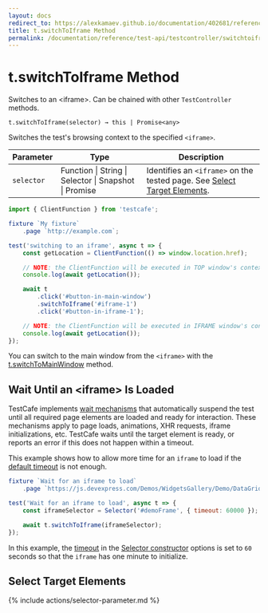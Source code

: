 ```yaml
---
layout: docs
redirect_to: https://alexkamaev.github.io/documentation/402681/reference/test-api/testcontroller/switchtoiframe
title: t.switchToIframe Method
permalink: /documentation/reference/test-api/testcontroller/switchtoiframe.html
---
```

# t.switchToIframe Method

Switches to an \<iframe\>. Can be chained with other `TestController` methods.

```text
t.switchToIframe(selector) → this | Promise<any>
```

Switches the test's browsing context to the specified `<iframe>`.

Parameter  | Type                                              | Description
---------- | ------------------------------------------------- | -----------------------------------------------------------------------------------------------------------
`selector` | Function &#124; String &#124; Selector &#124; Snapshot &#124; Promise | Identifies an `<iframe>` on the tested page. See [Select Target Elements](#select-target-elements).

```js
import { ClientFunction } from 'testcafe';

fixture `My fixture`
    .page `http://example.com`;

test('switching to an iframe', async t => {
    const getLocation = ClientFunction(() => window.location.href);

    // NOTE: the ClientFunction will be executed in TOP window's context
    console.log(await getLocation());

    await t
        .click('#button-in-main-window')
        .switchToIframe('#iframe-1')
        .click('#button-in-iframe-1');

    // NOTE: the ClientFunction will be executed in IFRAME window's context
    console.log(await getLocation());
});
```

You can switch to the main window from the `<iframe>` with the [t.switchToMainWindow](switchtomainwindow.md) method.

## Wait Until an \<iframe\> Is Loaded

TestCafe implements [wait mechanisms](../../../guides/concepts/built-in-wait-mechanisms.md) that automatically suspend the test until all required page elements are loaded and ready for interaction. These mechanisms apply to page loads, animations, XHR requests, iframe initializations, etc. TestCafe waits until the target element is ready, or reports an error if this does not happen within a timeout.

This example shows how to allow more time for an `iframe` to load if the [default timeout](../../command-line-interface.md#--selector-timeout-ms) is not enough.

```js
fixture `Wait for an iframe to load`
    .page `https://js.devexpress.com/Demos/WidgetsGallery/Demo/DataGrid/Overview/jQuery/Light/`;

test('Wait for an iframe to load', async t => {
    const iframeSelector = Selector('#demoFrame', { timeout: 60000 });

    await t.switchToIframe(iframeSelector);
});
```

In this example, the [timeout](../selector/constructor.md#optionstimeout) in the [Selector constructor](../selector/constructor.md) options is set to `60` seconds so that the `iframe` has one minute to initialize.

## Select Target Elements

{% include actions/selector-parameter.md %}
